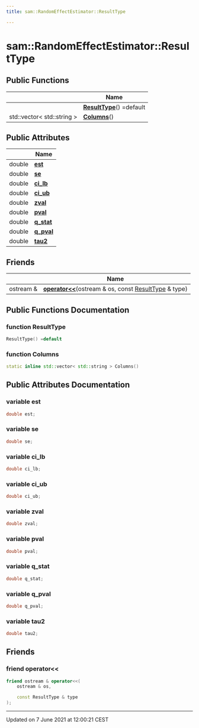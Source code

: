 ```yaml
---
title: sam::RandomEffectEstimator::ResultType

---
```


# sam::RandomEffectEstimator::ResultType



## Public Functions

|                | Name           |
| -------------- | -------------- |
| | **[ResultType](/doxygen/Classes/structsam_1_1_random_effect_estimator_1_1_result_type/#function-resulttype)**() =default |
| std::vector< std::string > | **[Columns](/doxygen/Classes/structsam_1_1_random_effect_estimator_1_1_result_type/#function-columns)**() |

## Public Attributes

|                | Name           |
| -------------- | -------------- |
| double | **[est](/doxygen/Classes/structsam_1_1_random_effect_estimator_1_1_result_type/#variable-est)**  |
| double | **[se](/doxygen/Classes/structsam_1_1_random_effect_estimator_1_1_result_type/#variable-se)**  |
| double | **[ci_lb](/doxygen/Classes/structsam_1_1_random_effect_estimator_1_1_result_type/#variable-ci_lb)**  |
| double | **[ci_ub](/doxygen/Classes/structsam_1_1_random_effect_estimator_1_1_result_type/#variable-ci_ub)**  |
| double | **[zval](/doxygen/Classes/structsam_1_1_random_effect_estimator_1_1_result_type/#variable-zval)**  |
| double | **[pval](/doxygen/Classes/structsam_1_1_random_effect_estimator_1_1_result_type/#variable-pval)**  |
| double | **[q_stat](/doxygen/Classes/structsam_1_1_random_effect_estimator_1_1_result_type/#variable-q_stat)**  |
| double | **[q_pval](/doxygen/Classes/structsam_1_1_random_effect_estimator_1_1_result_type/#variable-q_pval)**  |
| double | **[tau2](/doxygen/Classes/structsam_1_1_random_effect_estimator_1_1_result_type/#variable-tau2)**  |

## Friends

|                | Name           |
| -------------- | -------------- |
| ostream & | **[operator<<](/doxygen/Classes/structsam_1_1_random_effect_estimator_1_1_result_type/#friend-operator<<)**(ostream & os, const [ResultType](/doxygen/Classes/structsam_1_1_random_effect_estimator_1_1_result_type/) & type)  |

## Public Functions Documentation

### function ResultType

```cpp
ResultType() =default
```


### function Columns

```cpp
static inline std::vector< std::string > Columns()
```


## Public Attributes Documentation

### variable est

```cpp
double est;
```


### variable se

```cpp
double se;
```


### variable ci_lb

```cpp
double ci_lb;
```


### variable ci_ub

```cpp
double ci_ub;
```


### variable zval

```cpp
double zval;
```


### variable pval

```cpp
double pval;
```


### variable q_stat

```cpp
double q_stat;
```


### variable q_pval

```cpp
double q_pval;
```


### variable tau2

```cpp
double tau2;
```


## Friends

### friend operator<<

```cpp
friend ostream & operator<<(
    ostream & os,

    const ResultType & type
);
```


-------------------------------

Updated on  7 June 2021 at 12:00:21 CEST